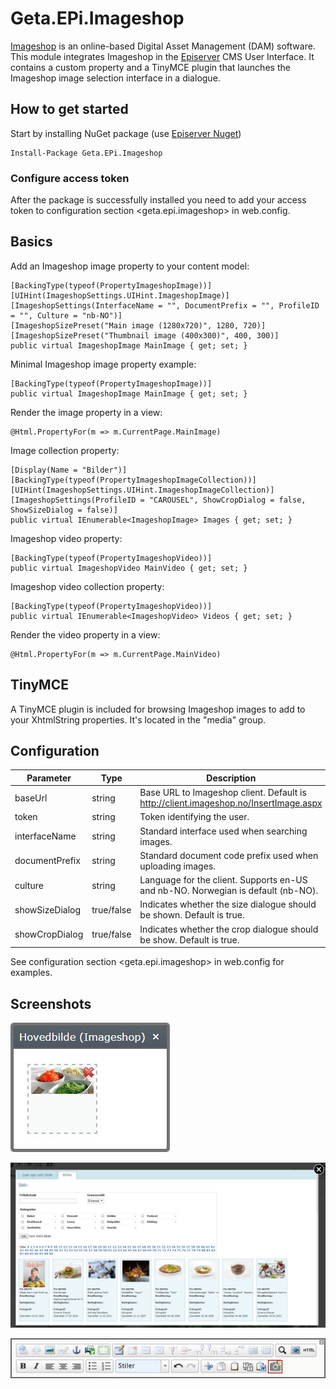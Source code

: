 # Geta.EPi.Imageshop
[Imageshop](http://www.imageshop.org) is an online-based Digital Asset Management (DAM) software. This module integrates Imageshop in the [Episerver](http://www.episerver.com) CMS User Interface. It contains a custom property and a TinyMCE plugin that launches the Imageshop image selection interface in a dialogue.

## How to get started

Start by installing NuGet package (use [Episerver Nuget](http://nuget.episerver.com))

    Install-Package Geta.EPi.Imageshop

### Configure access token

After the package is successfully installed you need to add your access token to configuration section &lt;geta.epi.imageshop&gt; in web.config.

## Basics

Add an Imageshop image property to your content model:

    [BackingType(typeof(PropertyImageshopImage))]
    [UIHint(ImageshopSettings.UIHint.ImageshopImage)]
    [ImageshopSettings(InterfaceName = "", DocumentPrefix = "", ProfileID = "", Culture = "nb-NO")]
    [ImageshopSizePreset("Main image (1280x720)", 1280, 720)]
    [ImageshopSizePreset("Thumbnail image (400x300)", 400, 300)]
    public virtual ImageshopImage MainImage { get; set; }

Minimal Imageshop image property example:

    [BackingType(typeof(PropertyImageshopImage))]
    public virtual ImageshopImage MainImage { get; set; }

Render the image property in a view:

    @Html.PropertyFor(m => m.CurrentPage.MainImage)
    
Image collection property:

    [Display(Name = "Bilder")]
    [BackingType(typeof(PropertyImageshopImageCollection))]
    [UIHint(ImageshopSettings.UIHint.ImageshopImageCollection)]
    [ImageshopSettings(ProfileID = "CAROUSEL", ShowCropDialog = false, ShowSizeDialog = false)]
    public virtual IEnumerable<ImageshopImage> Images { get; set; }

Imageshop video property:

	[BackingType(typeof(PropertyImageshopVideo))]
	public virtual ImageshopVideo MainVideo { get; set; }

Imageshop video collection property:

	[BackingType(typeof(PropertyImageshopVideo))]
	public virtual IEnumerable<ImageshopVideo> Videos { get; set; }

Render the video property in a view:

	@Html.PropertyFor(m => m.CurrentPage.MainVideo)

## TinyMCE

A TinyMCE plugin is included for browsing Imageshop images to add to your XhtmlString properties. It's located in the "media" group.

## Configuration

| Parameter      | Type       | Description                                                                      |
| -------------- | ---------- | -------------------------------------------------------------------------------- |
| baseUrl        | string     | Base URL to Imageshop client. Default is http://client.imageshop.no/InsertImage.aspx |
| token          | string     | Token identifying the user.                                                      |
| interfaceName  | string     | Standard interface used when searching images.                                   |
| documentPrefix | string     | Standard document code prefix used when uploading images.                        |
| culture        | string     | Language for the client. Supports en-US and nb-NO. Norwegian is default (nb-NO). |
| showSizeDialog | true/false | Indicates whether the size dialogue should be shown. Default is true.            |
| showCropDialog | true/false | Indicates whether the crop dialogue should be show. Default is true.             |

See configuration section &lt;geta.epi.imageshop&gt; in web.config for examples.

## Screenshots

![ScreenShot](/docs/epi-dialogue.jpg)

![ScreenShot](/docs/imageshop-selection.jpg)

![ScreenShot](/docs/tinymce-plugin.jpg)
